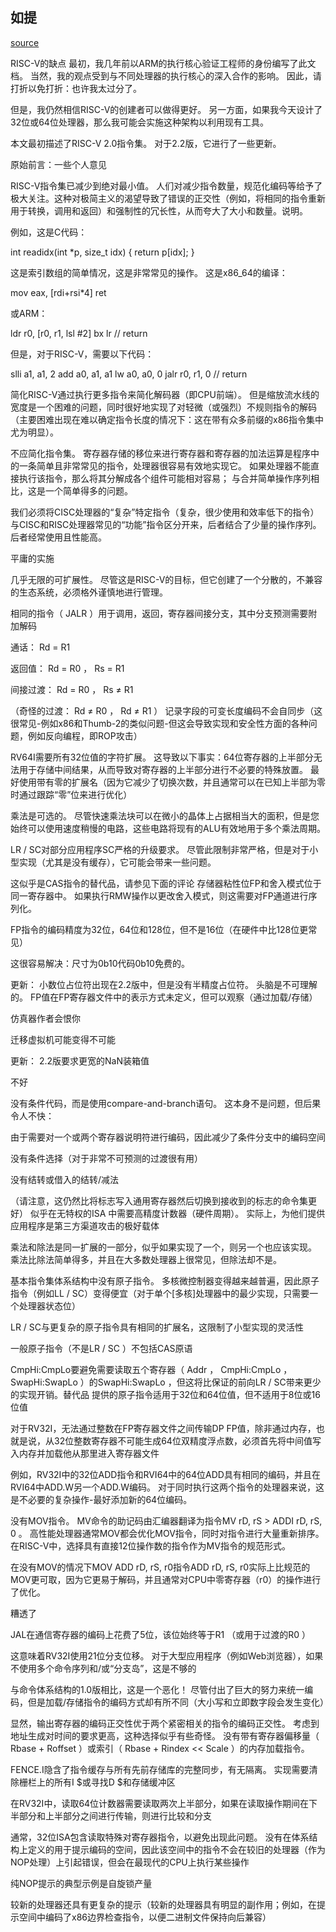 ## 如提
[source](https://weekly-geekly-es.imtqy.com/articles/zh-CN461785/index.html)

RISC-V的缺点
最初，我几年前以ARM的执行核心验证工程师的身份编写了此文档。 当然，我的观点受到与不同处理器的执行核心的深入合作的影响。 因此，请打折以免打折：也许我太过分了。



但是，我仍然相信RISC-V的创建者可以做得更好。 另一方面，如果我今天设计了32位或64位处理器，那么我可能会实施这种架构以利用现有工具。



本文最初描述了RISC-V 2.0指令集。 对于2.2版，它进行了一些更新。



原始前言：一些个人意见


RISC-V指令集已减少到绝对最小值。 人们对减少指令数量，规范化编码等给予了极大关注。这种对极简主义的渴望导致了错误的正交性（例如，将相同的指令重新用于转换，调用和返回）和强制性的冗长性，从而夸大了大小和数量。说明。



例如，这是C代码：



int readidx(int *p, size_t idx) { return p[idx]; } 


这是索引数组的简单情况，这是非常常见的操作。 这是x86_64的编译：



 mov eax, [rdi+rsi*4] ret 


或ARM：



 ldr r0, [r0, r1, lsl #2] bx lr // return 


但是，对于RISC-V，需要以下代码：



 slli a1, a1, 2 add a0, a1, a1 lw a0, a0, 0 jalr r0, r1, 0 // return 


简化RISC-V通过执行更多指令来简化解码器（即CPU前端）。 但是缩放流水线的宽度是一个困难的问题，同时很好地实现了对轻微（或强烈）不规则指令的解码（主要困难出现在难以确定指令长度的情况下：这在带有众多前缀的x86指令集中尤为明显）。



不应简化指令集。 寄存器存储的移位来进行寄存器和寄存器的加法运算是程序中的一条简单且非常常见的指令，处理器很容易有效地实现它。 如果处理器不能直接执行该指令，那么将其分解成各个组件可能相对容易； 与合并简单操作序列相比，这是一个简单得多的问题。



我们必须将CISC处理器的“复杂”特定指令（复杂，很少使用和效率低下的指令）与CISC和RISC处理器常见的“功能”指令区分开来，后者结合了少量的操作序列。 后者经常使用且性能高。



平庸的实施


几乎无限的可扩展性。 尽管这是RISC-V的目标，但它创建了一个分散的，不兼容的生态系统，必须格外谨慎地进行管理。

相同的指令（ JALR ）用于调用，返回，寄存器间接分支，其中分支预测需要附加解码

通话： Rd = R1

返回值： Rd = R0 ， Rs = R1

间接过渡： Rd = R0 ， Rs ≠ R1

（奇怪的过渡： Rd ≠ R0 ， Rd ≠ R1 ）
记录字段的可变长度编码不会自同步（这很常见-例如x86和Thumb-2的类似问题-但这会导致实现和安全性方面的各种问题，例如反向编程，即ROP攻击）

RV64I需要所有32位值的字符扩展。 这导致以下事实：64位寄存器的上半部分无法用于存储中间结果，从而导致对寄存器的上半部分进行不必要的特殊放置。 最好使用带有零的扩展名（因为它减少了切换次数，并且通常可以在已知上半部为零时通过跟踪“零”位来进行优化）

乘法是可选的。 尽管快速乘法块可以在微小的晶体上占据相当大的面积，但是您始终可以使用速度稍慢的电路，这些电路将现有的ALU有效地用于多个乘法周期。

LR / SC对部分应用程序SC严格的升级要求。 尽管此限制非常严格，但是对于小型实现（尤其是没有缓存），它可能会带来一些问题。

这似乎是CAS指令的替代品，请参见下面的评论
存储器粘性位FP和舍入模式位于同一寄存器中。 如果执行RMW操作以更改舍入模式，则这需要对FP通道进行序列化。

FP指令的编码精度为32位，64位和128位，但不是16位（在硬件中比128位更常见）

这很容易解决：尺寸为0b10代码0b10免费的。

更新： 小数位占位符出现在2.2版中，但是没有半精度占位符。 头脑是不可理解的。
FP值在FP寄存器文件中的表示方式未定义，但可以观察（通过加载/存储）

仿真器作者会恨你

迁移虚拟机可能变得不可能

更新： 2.2版要求更宽的NaN装箱值


不好


没有条件代码，而是使用compare-and-branch语句。 这本身不是问题，但后果令人不快：

由于需要对一个或两个寄存器说明符进行编码，因此减少了条件分支中的编码空间

没有条件选择（对于非常不可预测的过渡很有用）

没有结转或借入的结转/减法

（请注意，这仍然比将标志写入通用寄存器然后切换到接收到的标志的命令集更好）
似乎在无特权的ISA 中需要高精度计数器（硬件周期）。 实际上，为他们提供应用程序是第三方渠道攻击的极好载体

乘法和除法是同一扩展的一部分，似乎如果实现了一个，则另一个也应该实现。 乘法比除法简单得多，并且在大多数处理器上很常见，但除法却不是。

基本指令集体系结构中没有原子指令。 多核微控制器变得越来越普遍，因此原子指令（例如LL / SC）变得便宜（对于单个[多核]处理器中的最少实现，只需要一个处理器状态位）

LR / SC与更复杂的原子指令具有相同的扩展名，这限制了小型实现的灵活性

一般原子指令（不是LR / SC ）不包括CAS原语

CmpHi:CmpLo要避免需要读取五个寄存器（ Addr ， CmpHi:CmpLo ， SwapHi:SwapLo ）的SwapHi:SwapLo ，但这将比保证的前向LR / SC带来更少的实现开销。替代品
提供的原子指令适用于32位和64位值，但不适用于8位或16位值

对于RV32I，无法通过整数在FP寄存器文件之间传输DP FP值，除非通过内存，也就是说，从32位整数寄存器不可能生成64位双精度浮点数，必须首先将中间值写入内存并加载他从那里进入寄存器文件

例如，RV32I中的32位ADD指令和RVI64中的64位ADD具有相同的编码，并且在RVI64中ADD.W另一个ADD.W编码。 对于同时执行这两个指令的处理器来说，这是不必要的复杂操作-最好添加新的64位编码。

没有MOV指令。 MV命令的助记码由汇编器翻译为指令MV rD, rS > ADDI rD, rS, 0 。 高性能处理器通常MOV都会优化MOV指令，同时对指令进行大量重新排序。 在RISC-V中，选择具有直接12位操作数的指令作为MV指令的规范形式。

在没有MOV的情况下MOV ADD rD, rS, r0指令ADD rD, rS, r0实际上比规范的MOV更可取，因为它更易于解码，并且通常对CPU中零寄存器（r0）的操作进行了优化。


糟透了


JAL在通信寄存器的编码上花费了5位，该位始终等于R1 （或用于过渡的R0 ）

这意味着RV32I使用21位分支位移。 对于大型应用程序（例如Web浏览器），如果不使用多个命令序列和/或“分支岛”，这是不够的

与命令体系结构的1.0版相比，这是一个恶化！
尽管付出了巨大的努力来统一编码，但是加载/存储指令的编码方式却有所不同（大小写和立即数字段会发生变化）

显然，输出寄存器的编码正交性优于两个紧密相关的指令的编码正交性。 考虑到地址生成对时间的要求更高，这种选择似乎有些奇怪。
没有带有寄存器偏移量（ Rbase + Roffset ）或索引（ Rbase + Rindex << Scale ）的内存加载指令。

FENCE.I隐含了指令缓存与所有先前存储库的完整同步，有无隔离。 实现需要清除栅栏上的所有I $或寻找D $和存储缓冲区

在RV32I中，读取64位计数器需要读取两次上半部分，如果在读取操作期间在下半部分和上半部分之间进行传输，则进行比较和分支

通常，32位ISA包含读取特殊对寄存器指令，以避免出现此问题。
没有在体系结构上定义的用于提示编码的空间，因此该空间中的指令不会在较旧的处理器（作为NOP处理）上引起错误，但会在最现代的CPU上执行某些操作

纯NOP提示的典型示例是自旋锁产量

较新的处理器还具有更复杂的提示（较新的处理器具有明显的副作用；例如，在提示空间中编码了x86边界检查指令，以便二进制文件保持向后兼容）